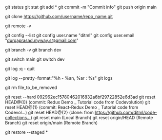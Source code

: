 git status
git stat
git add *
git commit -m "Commit info"
git push origin main

git clone https://github.com/username/repo_name.git

git remote -v

git config --list
git config user.name "ditml"
git config user.email "durgaprasad.myway.s@gmail.com"

git branch -v
git branch dev

git switch main
git switch dev

git log
:q - quit

git log --pretty=format:"%h - %an, %ar : %s"
git logs

git rm file_to_be_removed

git reset --hard 092962ec15780462016832a6bf29722852e6d3ad
git reset HEAD@\{0\}    (commit: Redux Demo _ Tutorial code from Codevolution)
git reset HEAD@{1}  (commit: React-Redux Demo _ Tutorial code from Codevol…)
git reset HEAD@{2}  (clone: from https://github.com/ditml/code-collections…)
git reset main                                                (Local Branch)
git reset origin/HEAD                                        (Remote Branch)
git reset origin/main                                        (Remote Branch)

git restore --staged *